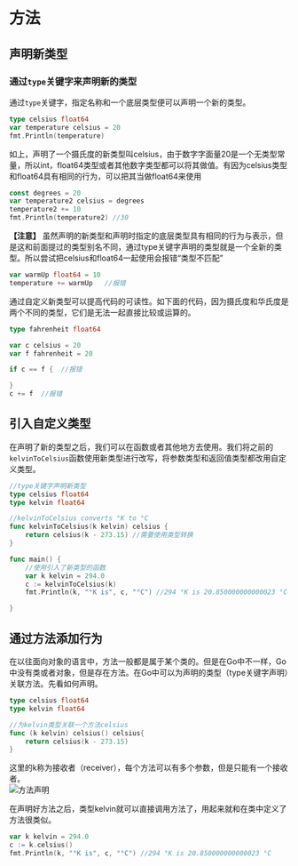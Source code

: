 # 方法

## 声明新类型
### 通过`type`关键字来声明新的类型
通过`type`关键字，指定名称和一个底层类型便可以声明一个新的类型。
```go
type celsius float64
var temperature celsius = 20
fmt.Println(temperature)
```
如上，声明了一个摄氏度的新类型叫celsius，由于数字字面量20是一个无类型常量，所以int，float64类型或者其他数字类型都可以将其做值。有因为celsius类型和float64具有相同的行为，可以把其当做float64来使用
```go
const degrees = 20
var temperature2 celsius = degrees
temperature2 += 10
fmt.Println(temperature2) //30
```
**【注意】** 虽然声明的新类型和声明时指定的底层类型具有相同的行为与表示，但是这和前面提过的类型别名不同，通过type关键字声明的类型就是一个全新的类型。所以尝试把celsius和float64一起使用会报错“类型不匹配”
```go
var warmUp float64 = 10
temperature += warmUp   //报错
```
通过自定义新类型可以提高代码的可读性。如下面的代码，因为摄氏度和华氏度是两个不同的类型，它们是无法一起直接比较或运算的。
```go
type fahrenheit float64

var c celsius = 20
var f fahrenheit = 20

if c == f {  //报错

}
c += f  //报错
```
## 引入自定义类型
在声明了新的类型之后，我们可以在函数或者其他地方去使用。我们将之前的`kelvinToCelsius`函数使用新类型进行改写，将参数类型和返回值类型都改用自定义类型。
```go
//type关键字声明新类型
type celsius float64
type kelvin float64

//kelvinToCelsius converts °K to °C
func kelvinToCelsius(k kelvin) celsius {
	return celsius(k - 273.15) //需要使用类型转换
}

func main() {
	//使用引入了新类型的函数
	var k kelvin = 294.0
	c := kelvinToCelsius(k)
	fmt.Println(k, "°K is", c, "°C") //294 °K is 20.850000000000023 °C

}
```

## 通过方法添加行为
在以往面向对象的语言中，方法一般都是属于某个类的。但是在Go中不一样，Go中没有类或者对象，但是存在方法。在Go中可以为声明的类型（type关键字声明）关联方法。先看如何声明。
```go
type celsius float64
type kelvin float64

//为kelvin类型关联一个方法celsius
func (k kelvin) celsius() celsius{
	return celsius(k - 273.15)
}
```
这里的k称为接收者（receiver），每个方法可以有多个参数，但是只能有一个接收者。   
![方法声明](https://cdn.jsdelivr.net/gh/xzMhehe/StaticFile_CDN/static/img/202109061630263.png)

在声明好方法之后，类型kelvin就可以直接调用方法了，用起来就和在类中定义了方法很类似。
```go
var k kelvin = 294.0
c := k.celsius()
fmt.Println(k, "°K is", c, "°C") //294 °K is 20.850000000000023 °C
```